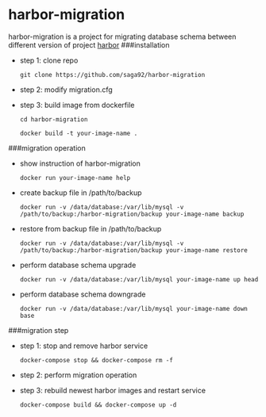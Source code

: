 # harbor-migration
harbor-migration is a project for migrating database schema between different version of project [harbor](https://github.com/vmware/harbor)
###installation
- step 1: clone repo

    ```git clone https://github.com/saga92/harbor-migration```
- step 2: modify migration.cfg
- step 3: build image from dockerfile
    ```
    cd harbor-migration
    
    docker build -t your-image-name .
    ```

###migration operation
- show instruction of harbor-migration

    ```docker run your-image-name help```

- create backup file in /path/to/backup

    ```
    docker run -v /data/database:/var/lib/mysql -v /path/to/backup:/harbor-migration/backup your-image-name backup
    ```

- restore from backup file in /path/to/backup

    ```
    docker run -v /data/database:/var/lib/mysql -v /path/to/backup:/harbor-migration/backup your-image-name restore
    ```

- perform database schema upgrade

    ```docker run -v /data/database:/var/lib/mysql your-image-name up head```

- perform database schema downgrade

    ```docker run -v /data/database:/var/lib/mysql your-image-name down base```

###migration step
- step 1: stop and remove harbor service

    ``` 
    docker-compose stop && docker-compose rm -f
    ```
- step 2: perform migration operation
- step 3: rebuild newest harbor images and restart service

    ```
    docker-compose build && docker-compose up -d
    ```
